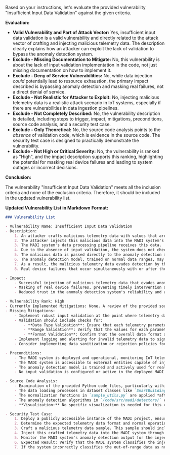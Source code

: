 Based on your instructions, let's evaluate the provided vulnerability "Insufficient Input Data Validation" against the given criteria.

**Evaluation:**

*   **Valid Vulnerability and Part of Attack Vector:** Yes, insufficient input data validation is a valid vulnerability and directly related to the attack vector of crafting and injecting malicious telemetry data. The description clearly explains how an attacker can exploit the lack of validation to bypass the anomaly detection system.
*   **Exclude - Missing Documentation to Mitigate:** No, this vulnerability is about the lack of input validation implementation in the code, not just missing documentation on how to implement it.
*   **Exclude - Deny of Service Vulnerabilities:** No, while data injection *could* potentially lead to resource exhaustion, the primary impact described is bypassing anomaly detection and masking real failures, not a direct denial of service.
*   **Exclude - Not Realistic for Attacker to Exploit:** No, injecting malicious telemetry data is a realistic attack scenario in IoT systems, especially if there are vulnerabilities in data ingestion pipelines.
*   **Exclude - Not Completely Described:** No, the vulnerability description is detailed, including steps to trigger, impact, mitigations, preconditions, source code analysis, and a security test case.
*   **Exclude - Only Theoretical:** No, the source code analysis points to the *absence* of validation code, which is evidence in the source code. The security test case is designed to practically demonstrate the vulnerability.
*   **Exclude - Not High or Critical Severity:** No, the vulnerability is ranked as "High", and the impact description supports this ranking, highlighting the potential for masking real device failures and leading to system outages or incorrect decisions.

**Conclusion:**

The vulnerability "Insufficient Input Data Validation" meets all the inclusion criteria and none of the exclusion criteria. Therefore, it should be included in the updated vulnerability list.

**Updated Vulnerability List in Markdown Format:**

```markdown
### Vulnerability List

- Vulnerability Name: Insufficient Input Data Validation
- Description:
    1. An attacker crafts malicious telemetry data with values that are outside the expected normal operating ranges or in unexpected formats.
    2. The attacker injects this malicious data into the MADI system's telemetry input stream, as if it were legitimate device telemetry.
    3. The MADI system's data processing pipeline receives this data.
    4. Due to the absence of input validation, the system does not check if the incoming telemetry data conforms to expected data types, value ranges, or formats.
    5. The malicious data is passed directly to the anomaly detection model, potentially after normalization based on training data.
    6. The anomaly detection model, trained on normal data ranges, may misclassify the injected malicious data as normal because it is not designed to handle or flag out-of-range or malformed inputs at the input stage.
    7. As a result, the malicious telemetry data evades detection by the MADI system.
    8. Real device failures that occur simultaneously with or after the injection of malicious data may also be masked, as the system is now operating under the false assumption that all telemetry data is normal.

- Impact:
    - Successful injection of malicious telemetry data that evades anomaly detection.
    - Masking of real device failures, preventing timely intervention and potentially leading to system outage, damage, or incorrect operational decisions based on faulty data.
    - Reduced trust in the anomaly detection system's reliability and ability to safeguard IoT devices.

- Vulnerability Rank: High
- Currently Implemented Mitigations: None. A review of the provided source code reveals no explicit input validation mechanisms implemented within the data ingestion or processing stages of the MADI system.
- Missing Mitigations:
    - Implement robust input validation at the point where telemetry data enters the MADI system.
    - Validation should include checks for:
        - **Data Type Validation**: Ensure that each telemetry parameter conforms to the expected data type (e.g., numeric, integer, float).
        - **Range Validation**: Verify that the values for each parameter fall within the predefined acceptable minimum and maximum ranges based on normal device operation.
        - **Format Validation**: Confirm that the overall data format and structure adhere to the expected schema (e.g., expected fields, units of measurement).
    - Implement logging and alerting for invalid telemetry data to signal potential attacks or data integrity issues.
    - Consider implementing data sanitization or rejection policies for telemetry data that fails validation checks.

- Preconditions:
    - The MADI system is deployed and operational, monitoring IoT telemetry data.
    - The MADI system is accessible to external entities capable of injecting telemetry data, either directly or indirectly (e.g., compromised device sending data).
    - The anomaly detection model is trained and actively used for real-time monitoring.
    - No input validation is configured or active in the deployed MADI system.

- Source Code Analysis:
    - Examination of the provided Python code files, particularly within `/code/src/madi/datasets/`, `/code/src/madi/detectors/`, and `/code/src/madi/utils/`, reveals no explicit functions or code blocks dedicated to validating incoming telemetry data against predefined rules or schemas before it is processed by the anomaly detection models.
    - The data loading processes in dataset classes like `SmartBuildingsDataset` and `ForestCoverDataset` focus on reading data from files or downloading datasets, and do not include runtime validation of new incoming data.
    - The normalization functions in `sample_utils.py` are applied *after* data is loaded and accepted, and are intended for scaling data for model training and prediction, not for initial data validation and sanitization.
    - The anomaly detection algorithms in `/code/src/madi/detectors/` expect pre-processed and normalized data as input for `train_model()` and `predict()` functions, implying that input validation is assumed to be handled externally or is not considered within the scope of these components.
    - **Visualization:** No specific visualization is needed for this vulnerability, as it is a code inspection finding rather than a complex code flow issue. The absence of validation code is the key indicator.

- Security Test Case:
    1. Deploy a publicly accessible instance of the MADI project, ensuring that the anomaly detection system is running with a trained model (e.g., using `NegativeSamplingNeuralNetworkAD` on `SmartBuildingsDataset`).
    2. Determine the expected telemetry data format and normal operating ranges for the monitored IoT devices. This can be inferred from dataset descriptions (e.g., `anomaly_detection_sample_1577622599_README.md` for `SmartBuildingsDataset`) or by analyzing the training dataset itself. For instance, identify the typical range for 'zone air temperature sensor' in Kelvin.
    3. Craft a malicious telemetry data sample. This sample should include at least one sensor reading that is significantly outside the normal operating range. For example, create a data point where 'data:zone_air_temperature_sensor' is set to an extremely low or high value (e.g., -50 degrees Celsius or 150 degrees Celsius when normal is around 22 degrees Celsius, converted to Kelvin for the system if needed). Ensure other parameters are within a plausible range to avoid obvious data corruption flags if any basic checks exist.
    4. Inject this crafted telemetry data into the MADI system through its publicly exposed telemetry data ingestion endpoint. This would simulate an external attacker sending malicious data.
    5. Monitor the MADI system's anomaly detection output for the injected data point. Observe the 'class_prob' or equivalent anomaly score for this data point.
    6. Expected Result: Verify that the MADI system classifies the injected malicious data point as normal (i.e., 'class_prob' is close to 1.0 or anomaly score is low), despite the sensor reading being drastically out of the expected range. This confirms the insufficient input data validation vulnerability, as the system failed to recognize and flag the obviously anomalous data.
    7. If the system incorrectly classifies the out-of-range data as normal, the test case is successful in demonstrating the vulnerability. If the system flags it as anomalous, then there might be some implicit or unconfirmed validation in place or the anomaly model is unexpectedly robust to this specific type of out-of-range data, requiring further investigation or refinement of the malicious data crafting.